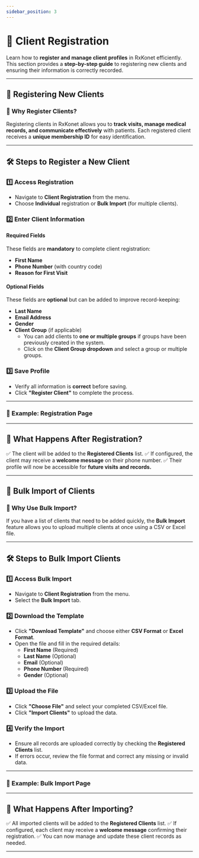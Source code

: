 ```yaml
---
sidebar_position: 3
---
```


# 📝 Client Registration

Learn how to **register and manage client profiles** in RxKonet efficiently. This section provides a **step-by-step guide** to registering new clients and ensuring their information is correctly recorded.

---

## 🏥 Registering New Clients

### 📌 Why Register Clients?

Registering clients in RxKonet allows you to **track visits, manage medical records, and communicate effectively** with patients. Each registered client receives a **unique membership ID** for easy identification.

---

## 🛠️ **Steps to Register a New Client**

### 1️⃣ **Access Registration**

- Navigate to **Client Registration** from the menu.
- Choose **Individual** registration or **Bulk Import** (for multiple clients).

### 2️⃣ **Enter Client Information**

#### **Required Fields**

These fields are **mandatory** to complete client registration:

- **First Name**
- **Phone Number** (with country code)
- **Reason for First Visit**

#### **Optional Fields**

These fields are **optional** but can be added to improve record-keeping:

- **Last Name**
- **Email Address**
- **Gender**
- **Client Group** (if applicable)
  - You can add clients to **one or multiple groups** if groups have been previously created in the system.
  - Click on the **Client Group dropdown** and select a group or multiple groups.

### 3️⃣ **Save Profile**

- Verify all information is **correct** before saving.
- Click **"Register Client"** to complete the process.

---

### 📸 Example: Registration Page

<!-- ![Register Individual Client Page](/img/screenshots/register-individual-client.png) -->

---

## 📩 What Happens After Registration?

✅ The client will be added to the **Registered Clients** list.
✅ If configured, the client may receive a **welcome message** on their phone number.
✅ Their profile will now be accessible for **future visits and records.**

---

## 📂 Bulk Import of Clients

### 📌 Why Use Bulk Import?

If you have a list of clients that need to be added quickly, the **Bulk Import** feature allows you to upload multiple clients at once using a CSV or Excel file.

---

## 🛠️ **Steps to Bulk Import Clients**

### 1️⃣ **Access Bulk Import**

- Navigate to **Client Registration** from the menu.
- Select the **Bulk Import** tab.

### 2️⃣ **Download the Template**

- Click **"Download Template"** and choose either **CSV Format** or **Excel Format**.
- Open the file and fill in the required details:
  - **First Name** (Required)
  - **Last Name** (Optional)
  - **Email** (Optional)
  - **Phone Number** (Required)
  - **Gender** (Optional)

### 3️⃣ **Upload the File**

- Click **"Choose File"** and select your completed CSV/Excel file.
- Click **"Import Clients"** to upload the data.

### 4️⃣ **Verify the Import**

- Ensure all records are uploaded correctly by checking the **Registered Clients** list.
- If errors occur, review the file format and correct any missing or invalid data.

---

### 📸 Example: Bulk Import Page

<!-- ![Bulk Import Clients Page](/img/screenshots/bulk-import-clients.png) -->

---

## 📩 What Happens After Importing?

✅ All imported clients will be added to the **Registered Clients** list.
✅ If configured, each client may receive a **welcome message** confirming their registration.
✅ You can now manage and update these client records as needed.

---
